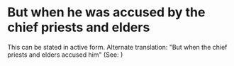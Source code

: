 
# But when he was accused by the chief priests and elders
This can be stated in active form. Alternate translation: "But when the chief priests and elders accused him" (See: )